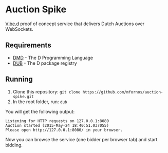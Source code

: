 # Auction Spike

[Vibe.d](http://vibed.org/) proof of concept service that delivers Dutch Auctions over WebSockets.

## Requirements

* [DMD](http://dlang.org/download.html) - The D Programming Language
* [DUB](http://code.dlang.org/download) - The D package registry

## Running

1. Clone this repository: ```git clone https://github.com/mfornos/auction-spike.git```
2. In the root folder, run: ```dub```

You will get the following output:

```
Listening for HTTP requests on 127.0.0.1:8080
Auction started (2015-May-24 18:40:51.037055)
Please open http://127.0.0.1:8080/ in your browser.
```

Now you can browse the service (one bidder per browser tab) and start bidding.

